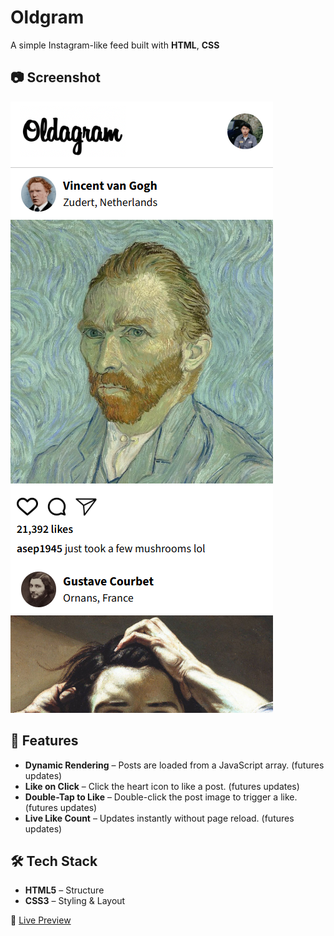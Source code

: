 # Oldgram
A simple Instagram-like feed built with **HTML**, **CSS**

## 📷 Screenshot
![App Screenshot](https://github.com/FarelX/oldgram/blob/main/Screenshot%202025-08-19%20101519.png)

## 📌 Features
- **Dynamic Rendering** – Posts are loaded from a JavaScript array. (futures updates) 
- **Like on Click** – Click the heart icon to like a post.  (futures updates)
- **Double-Tap to Like** – Double-click the post image to trigger a like.  (futures updates)
- **Live Like Count** – Updates instantly without page reload.  (futures updates)

## 🛠️ Tech Stack
- **HTML5** – Structure  
- **CSS3** – Styling & Layout  

🔗 [Live Preview]([https://myoldgram.netlify.app](https://farelx.github.io/oldgram/))
